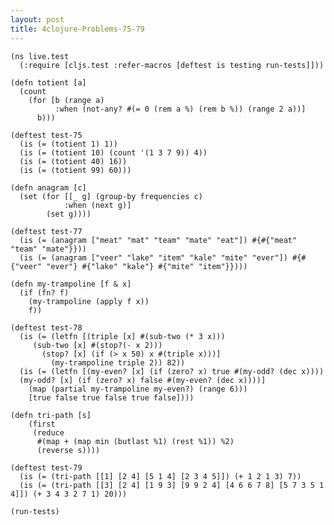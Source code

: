 ```yaml
---
layout: post
title: 4clojure-Problems-75-79
---
```


<pre><code class="language-klipse">(ns live.test
  (:require [cljs.test :refer-macros [deftest is testing run-tests]]))
  
(defn totient [a]
  (count
    (for [b (range a)
          :when (not-any? #(= 0 (rem a %) (rem b %)) (range 2 a))]
      b)))

(deftest test-75
  (is (= (totient 1) 1))
  (is (= (totient 10) (count '(1 3 7 9)) 4))
  (is (= (totient 40) 16))
  (is (= (totient 99) 60)))
  
(defn anagram [c]
  (set (for [[_ g] (group-by frequencies c)
            :when (next g)]               
        (set g))))

(deftest test-77
  (is (= (anagram ["meat" "mat" "team" "mate" "eat"]) #{#{"meat" "team" "mate"}}))
  (is (= (anagram ["veer" "lake" "item" "kale" "mite" "ever"]) #{#{"veer" "ever"} #{"lake" "kale"} #{"mite" "item"}})))
  
(defn my-trampoline [f & x]
  (if (fn? f)
    (my-trampoline (apply f x))
    f))

(deftest test-78
  (is (= (letfn [(triple [x] #(sub-two (* 3 x)))
     (sub-two [x] #(stop?(- x 2)))
       (stop? [x] (if (> x 50) x #(triple x)))]
         (my-trampoline triple 2)) 82))
  (is (= (letfn [(my-even? [x] (if (zero? x) true #(my-odd? (dec x))))
  (my-odd? [x] (if (zero? x) false #(my-even? (dec x))))]
    (map (partial my-trampoline my-even?) (range 6)))
    [true false true false true false])))
  
(defn tri-path [s]
    (first
     (reduce
      #(map + (map min (butlast %1) (rest %1)) %2)
      (reverse s))))

(deftest test-79
  (is (= (tri-path [[1] [2 4] [5 1 4] [2 3 4 5]]) (+ 1 2 1 3) 7))
  (is (= (tri-path [[3] [2 4] [1 9 3] [9 9 2 4] [4 6 6 7 8] [5 7 3 5 1 4]]) (+ 3 4 3 2 7 1) 20)))
  
(run-tests)
</code></pre>
